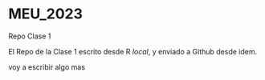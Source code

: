 # MEU_2023
Repo Clase 1

El Repo de la Clase 1 escrito desde R _local_, y enviado a Github desde idem.

voy a escribir algo mas